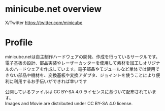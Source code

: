 # minicube.net overview
X/Twitter https://twitter.com/minicube

# Profile
minicube.netは自主制作ハードウェアの開発、作成を行っているサークルです。電子基板の設計、部品実装やレーザーカッターを使用して素材を加工しオリジナルのハードウェアを作成しています。電子部品やモジュールなど単体では使用できない部品や機材を、変換基板や変換アダプタ、ジョイントを使うことにより便利に利用するお手伝いができれば幸いです
  
公開しているファイルは CC BY-SA 4.0 ライセンスに基づいて配布されています。  
Images and Movie are distributed under CC BY-SA 4.0 license.  
